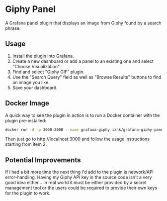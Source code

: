 # Giphy Panel

A Grafana panel plugin that displays an image from Giphy found by a search phrase.

## Usage

1. Install the plugin into Grafana.
2. Create a new dashboard or add a panel to an existing one and select "Choose Visualization".
3. Find and select "Giphy GIF" plugin.
4. Use the "Search Query" field as well as "Browse Results" buttons to find an image you like.
5. Save your dashboard.

## Docker Image

A quick way to see the plugin in action is to run a Docker container with the plugin pre-installed:

```bash
docker run -d -p 3000:3000 --name grafana-giphy iznk/grafana-giphy-panel:1.0
```

Then just go to http://localhost:3000 and follow the usage instructions starting from item 2.

## Potential Improvements

If I had a bit more time the next thing I'd add to the plugin is network/API error-handling. Having my Giphy API key in the source code isn't a very good idea either... In real world it must be either provided by a secret management tool or the users could be required to provide their own keys for the plugin to work. 
